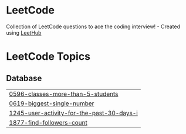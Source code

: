 # LeetCode
Collection of LeetCode questions to ace the coding interview! - Created using [LeetHub](https://github.com/QasimWani/LeetHub)

<!---LeetCode Topics Start-->
# LeetCode Topics
## Database
|  |
| ------- |
| [0596-classes-more-than-5-students](https://github.com/KareemHossam1/LeetCode/tree/master/0596-classes-more-than-5-students) |
| [0619-biggest-single-number](https://github.com/KareemHossam1/LeetCode/tree/master/0619-biggest-single-number) |
| [1245-user-activity-for-the-past-30-days-i](https://github.com/KareemHossam1/LeetCode/tree/master/1245-user-activity-for-the-past-30-days-i) |
| [1877-find-followers-count](https://github.com/KareemHossam1/LeetCode/tree/master/1877-find-followers-count) |
<!---LeetCode Topics End-->